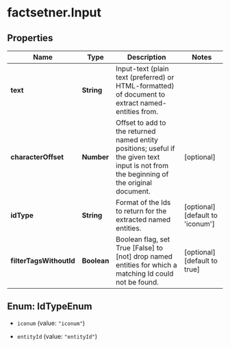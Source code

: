 # factsetner.Input

## Properties

Name | Type | Description | Notes
------------ | ------------- | ------------- | -------------
**text** | **String** | Input-text (plain text (preferred) or HTML-formatted) of document to extract named-entities from. | 
**characterOffset** | **Number** | Offset to add to the returned named entity positions; useful if the given text input is not from the beginning of the original document. | [optional] 
**idType** | **String** | Format of the Ids to return for the extracted named entities. | [optional] [default to &#39;iconum&#39;]
**filterTagsWithoutId** | **Boolean** | Boolean flag, set True [False] to [not] drop named entities for which a matching Id could not be found. | [optional] [default to true]



## Enum: IdTypeEnum


* `iconum` (value: `"iconum"`)

* `entityId` (value: `"entityId"`)




